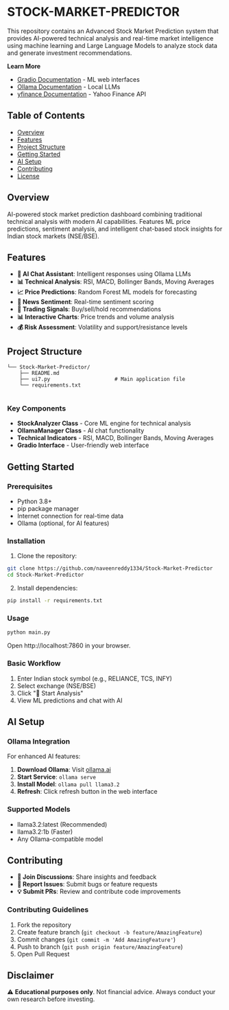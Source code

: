 # **STOCK-MARKET-PREDICTOR**

This repository contains an Advanced Stock Market Prediction system that provides AI-powered technical analysis and real-time market intelligence using machine learning and Large Language Models to analyze stock data and generate investment recommendations.

**Learn More**
* [Gradio Documentation](https://gradio.app/docs/) - ML web interfaces
* [Ollama Documentation](https://ollama.ai/docs) - Local LLMs
* [yfinance Documentation](https://pypi.org/project/yfinance/) - Yahoo Finance API

## **Table of Contents**
* [Overview](#overview)
* [Features](#features)
* [Project Structure](#project-structure)
* [Getting Started](#getting-started)
* [AI Setup](#ai-setup)
* [Contributing](#contributing)
* [License](#license)

## **Overview**
AI-powered stock market prediction dashboard combining traditional technical analysis with modern AI capabilities. Features ML price predictions, sentiment analysis, and intelligent chat-based stock insights for Indian stock markets (NSE/BSE).

## **Features**
* **🤖 AI Chat Assistant**: Intelligent responses using Ollama LLMs
* **📊 Technical Analysis**: RSI, MACD, Bollinger Bands, Moving Averages
* **📈 Price Predictions**: Random Forest ML models for forecasting
* **📰 News Sentiment**: Real-time sentiment scoring
* **🎯 Trading Signals**: Buy/sell/hold recommendations
* **📊 Interactive Charts**: Price trends and volume analysis
* **💰 Risk Assessment**: Volatility and support/resistance levels

## **Project Structure**

```
└── Stock-Market-Predictor/
    ├── README.md
    ├── ui7.py                     # Main application file
    └── requirements.txt
       
```

### **Key Components**
* **StockAnalyzer Class** - Core ML engine for technical analysis
* **OllamaManager Class** - AI chat functionality
* **Technical Indicators** - RSI, MACD, Bollinger Bands, Moving Averages
* **Gradio Interface** - User-friendly web interface

## **Getting Started**

### **Prerequisites**
* Python 3.8+
* pip package manager
* Internet connection for real-time data
* Ollama (optional, for AI features)

### **Installation**
1. Clone the repository:
```bash
git clone https://github.com/naveenreddy1334/Stock-Market-Predictor
cd Stock-Market-Predictor
```

2. Install dependencies:
```bash
pip install -r requirements.txt
```

### **Usage**
```bash
python main.py
```

Open http://localhost:7860 in your browser.

### **Basic Workflow**
1. Enter Indian stock symbol (e.g., RELIANCE, TCS, INFY)
2. Select exchange (NSE/BSE)
3. Click "🚀 Start Analysis"
4. View ML predictions and chat with AI

## **AI Setup**

### **Ollama Integration**
For enhanced AI features:

1. **Download Ollama**: Visit [ollama.ai](https://ollama.ai/download)
2. **Start Service**: `ollama serve`
3. **Install Model**: `ollama pull llama3.2`
4. **Refresh**: Click refresh button in the web interface

### **Supported Models**
* llama3.2:latest (Recommended)
* llama3.2:1b (Faster)
* Any Ollama-compatible model

## **Contributing**
* **💬 Join Discussions**: Share insights and feedback
* **🐛 Report Issues**: Submit bugs or feature requests
* **💡 Submit PRs**: Review and contribute code improvements

### **Contributing Guidelines**
1. Fork the repository
2. Create feature branch (`git checkout -b feature/AmazingFeature`)
3. Commit changes (`git commit -m 'Add AmazingFeature'`)
4. Push to branch (`git push origin feature/AmazingFeature`)
5. Open Pull Request

## **Disclaimer**
⚠️ **Educational purposes only**. Not financial advice. Always conduct your own research before investing.


